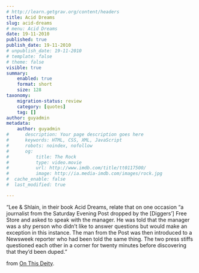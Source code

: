 ```yaml
---
# http://learn.getgrav.org/content/headers
title: Acid Dreams
slug: acid-dreams
# menu: Acid Dreams
date: 19-11-2010
published: true
publish_date: 19-11-2010
# unpublish_date: 19-11-2010
# template: false
# theme: false
visible: true
summary:
    enabled: true
    format: short
    size: 128
taxonomy:
    migration-status: review
    category: [quotes]
    tag: []
author: guyadmin
metadata:
    author: guyadmin
#      description: Your page description goes here
#      keywords: HTML, CSS, XML, JavaScript
#      robots: noindex, nofollow
#      og:
#          title: The Rock
#          type: video.movie
#          url: http://www.imdb.com/title/tt0117500/
#          image: http://ia.media-imdb.com/images/rock.jpg
#  cache_enable: false
#  last_modified: true

---
```


“Lee & Shlain, in their book Acid Dreams, relate that on one occasion “a journalist from the Saturday Evening Post dropped by the [Diggers’] Free Store and asked to speak with the manager. He was told that the manager was a shy person who didn’t like to answer questions but would make an exception in this instance. The man from the Post was then introduced to a Newsweek reporter who had been told the same thing. The two press stiffs questioned each other in a corner for twenty minutes before discovering that they’d been duped.”

from [On This Deity](http://www.onthisdeity.com/16th-november-1938-%E2%80%93-albert-hofmann-synthesizes-lsd/).